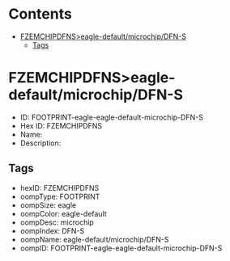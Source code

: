 



Contents
========

* [FZEMCHIPDFNS>eagle-default/microchip/DFN-S](#fzemchipdfnseagle-defaultmicrochipdfn-s)
	* [Tags](#tags)

# FZEMCHIPDFNS>eagle-default/microchip/DFN-S

- ID: FOOTPRINT-eagle-eagle-default-microchip-DFN-S
- Hex ID: FZEMCHIPDFNS
- Name: 
- Description: 

## Tags

- hexID: FZEMCHIPDFNS
- oompType: FOOTPRINT
- oompSize: eagle
- oompColor: eagle-default
- oompDesc: microchip
- oompIndex: DFN-S
- oompName: eagle-default/microchip/DFN-S
- oompID: FOOTPRINT-eagle-eagle-default-microchip-DFN-S
